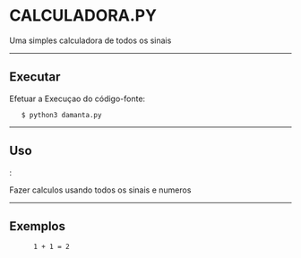 
CALCULADORA.PY
================

Uma simples calculadora de todos os sinais


----

Executar
----------

Efetuar a Execuçao do código-fonte:


       $ python3 damanta.py


----

Uso 
---
:

Fazer calculos usando todos os sinais e numeros 


----

Exemplos
--------
          1 + 1 = 2  
